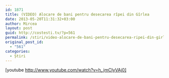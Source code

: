 ```yaml
---
id: 1871
title: (VIDEO) Alocare de bani pentru desecarea rîpei din Gîrlea
date: 2013-05-20T11:31:32+03:00
author: Mircea
layout: post
guid: http://costesti.tv/?p=561
permalink: /stiri/video-alocare-de-bani-pentru-desecarea-ripei-din-girlea/
original_post_id:
  - "561"
categories:
  - Știri
---
```

[youtube http://www.youtube.com/watch?v=h_jmCIyVAj0]